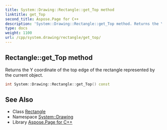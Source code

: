 ```yaml
---
title: System::Drawing::Rectangle::get_Top method
linktitle: get_Top
second_title: Aspose.Page for C++
description: 'System::Drawing::Rectangle::get_Top method. Returns the Y coordinate of the top edge of the rectangle represented by the current object in C++.'
type: docs
weight: 1100
url: /cpp/system.drawing/rectangle/get_top/
---
```

## Rectangle::get_Top method


Returns the Y coordinate of the top edge of the rectangle represented by the current object.

```cpp
int System::Drawing::Rectangle::get_Top() const
```

## See Also

* Class [Rectangle](../)
* Namespace [System::Drawing](../../)
* Library [Aspose.Page for C++](../../../)
